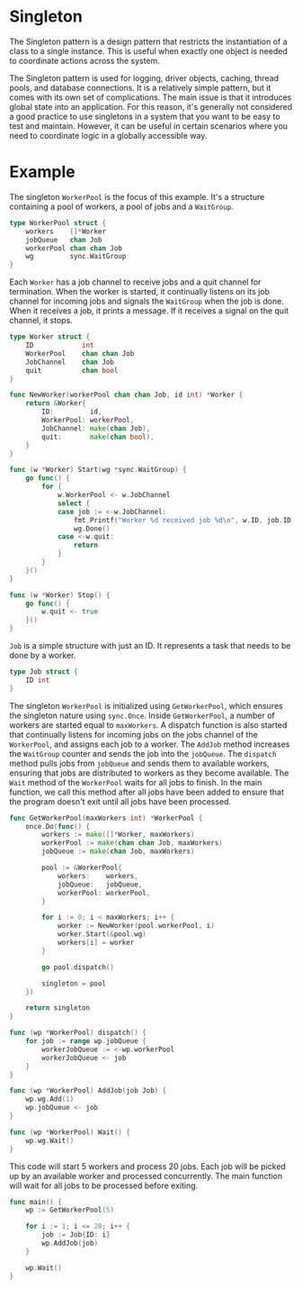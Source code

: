 # Singleton

The Singleton pattern is a design pattern that restricts the instantiation of a class to a single instance. This is useful when exactly one object is needed to coordinate actions across the system.

The Singleton pattern is used for logging, driver objects, caching, thread pools, and database connections. It is a relatively simple pattern, but it comes with its own set of complications. The main issue is that it introduces global state into an application. For this reason, it's generally not considered a good practice to use singletons in a system that you want to be easy to test and maintain. However, it can be useful in certain scenarios where you need to coordinate logic in a globally accessible way.

# Example

The singleton `WorkerPool` is the focus of this example. It's a structure containing a pool of workers, a pool of jobs and a `WaitGroup`.

```go
type WorkerPool struct {
	workers    []*Worker
	jobQueue   chan Job
	workerPool chan chan Job
	wg         sync.WaitGroup
}
```

Each `Worker` has a job channel to receive jobs and a quit channel for termination. When the worker is started, it continually listens on its job channel for incoming jobs and signals the `WaitGroup` when the job is done. When it receives a job, it prints a message. If it receives a signal on the quit channel, it stops.

```go
type Worker struct {
	ID            int
	WorkerPool    chan chan Job
	JobChannel    chan Job
	quit          chan bool
}

func NewWorker(workerPool chan chan Job, id int) *Worker {
	return &Worker{
		ID:         id,
		WorkerPool: workerPool,
		JobChannel: make(chan Job),
		quit:       make(chan bool),
	}
}

func (w *Worker) Start(wg *sync.WaitGroup) {
	go func() {
		for {
			w.WorkerPool <- w.JobChannel
			select {
			case job := <-w.JobChannel:
				fmt.Printf("Worker %d received job %d\n", w.ID, job.ID)
				wg.Done()
			case <-w.quit:
				return
			}
		}
	}()
}

func (w *Worker) Stop() {
	go func() {
		w.quit <- true
	}()
}
```

`Job` is a simple structure with just an ID. It represents a task that needs to be done by a worker.

```go
type Job struct {
	ID int
}
```

The singleton `WorkerPool` is initialized using `GetWorkerPool`, which ensures the singleton nature using `sync.Once`. Inside `GetWorkerPool`, a number of workers are started equal to `maxWorkers`. A dispatch function is also started that continually listens for incoming jobs on the jobs channel of the `WorkerPool`, and assigns each job to a worker. The `AddJob` method increases the `WaitGroup` counter and sends the job into the `jobQueue`. The `dispatch` method pulls jobs from `jobQueue` and sends them to available workers, ensuring that jobs are distributed to workers as they become available. The `Wait` method of the `WorkerPool` waits for all jobs to finish. In the main function, we call this method after all jobs have been added to ensure that the program doesn't exit until all jobs have been processed.

```go
func GetWorkerPool(maxWorkers int) *WorkerPool {
	once.Do(func() {
		workers := make([]*Worker, maxWorkers)
		workerPool := make(chan chan Job, maxWorkers)
		jobQueue := make(chan Job, maxWorkers)

		pool := &WorkerPool{
			workers:    workers,
			jobQueue:   jobQueue,
			workerPool: workerPool,
		}

		for i := 0; i < maxWorkers; i++ {
			worker := NewWorker(pool.workerPool, i)
			worker.Start(&pool.wg)
			workers[i] = worker
		}

		go pool.dispatch()

		singleton = pool
	})

	return singleton
}

func (wp *WorkerPool) dispatch() {
	for job := range wp.jobQueue {
		workerJobQueue := <-wp.workerPool
		workerJobQueue <- job
	}
}

func (wp *WorkerPool) AddJob(job Job) {
	wp.wg.Add(1)
	wp.jobQueue <- job
}

func (wp *WorkerPool) Wait() {
	wp.wg.Wait()
}
```

This code will start 5 workers and process 20 jobs. Each job will be picked up by an available worker and processed concurrently. The main function will wait for all jobs to be processed before exiting.

```go
func main() {
	wp := GetWorkerPool(5)

	for i := 1; i <= 20; i++ {
		job := Job{ID: i}
		wp.AddJob(job)
	}

	wp.Wait()
}
```
